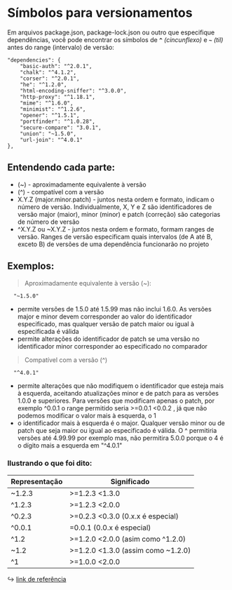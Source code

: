 # Símbolos para versionamentos

Em arquivos package.json, package-lock.json ou outro que especifique dependências, você pode encontrar os símbolos de **`^`** *(cincunflexo)* e **`~`** *(til)* antes do range (intervalo) de versão:
      
    "dependencies": {
        "basic-auth": "^2.0.1",
        "chalk": "^4.1.2",
        "corser": "^2.0.1",
        "he": "^1.2.0",
        "html-encoding-sniffer": "^3.0.0",
        "http-proxy": "^1.18.1",
        "mime": "^1.6.0",
        "minimist": "^1.2.6",
        "opener": "^1.5.1",
        "portfinder": "^1.0.28",
        "secure-compare": "3.0.1",
        "union": "~1.5.0",
        "url-join": "^4.0.1"
    },
      
## Entendendo cada parte:

- (~) - aproximadamente equivalente à versão
- (^) - compatível com a versão
- X.Y.Z (major.minor.patch) - juntos nesta ordem e formato, indicam o número de versão. Individualmente, X, Y e Z são identificadores de versão major (maior), minor (minor) e patch (correção) são categorias de número de versão
- ^X.Y.Z ou ~X.Y.Z - juntos nesta ordem e formato, formam ranges de versão. Ranges de versão especificam quais intervalos (de A até B, exceto B) de versões de uma dependência funcionarão no projeto

## Exemplos:

> Aproximadamente equivalente à versão (~): 

      "~1.5.0" 

- permite versões de 1.5.0 até 1.5.99 mas não inclui 1.6.0. As versões major e minor devem corresponder ao valor do identificador especificado, mas qualquer versão de patch maior ou igual à especificada é válida
- permite alterações do identificador de patch se uma versão no identificador minor corresponder ao especificado no comparador

> Compatível com a versão (^)

      "^4.0.1"

- permite alterações que não modifiquem o identificador que esteja mais à esquerda, aceitando atualizações minor e de patch para as versões 1.0.0 e superiores. Para versões que modificam apenas o patch, por exemplo ^0.0.1 o range permitido seria >=0.0.1 <0.0.2 , já que não podemos modificar o valor mais à esquerda, o 1
- o identificador mais à esquerda é o major. Qualquer versão minor ou de patch que seja maior ou igual ao especificado é válida. O ^ permitiria versões até 4.99.99 por exemplo mas, não permitira 5.0.0 porque o 4 é o dígito mais a esquerda em "^4.0.1"

### Ilustrando o que foi dito:

|Representação    | Significado     |
|---              |---              
|~1.2.3	      | >=1.2.3 <1.3.0	 
|^1.2.3	      | >=1.2.3 <2.0.0	 
|^0.2.3	      | >=0.2.3 <0.3.0	(0.x.x é especial)
|^0.0.1	      | =0.0.1	(0.0.x é especial)
|^1.2	            | >=1.2.0 <2.0.0	(asim como ^1.2.0)
|~1.2	            | >=1.2.0 <1.3.0	(assim como ~1.2.0)
|^1	            | >=1.0.0 <2.0.0	 

↪️ [link de referência](https://dev.to/jessilyneh/o-que-os-simbolos-e-representam-nas-dependencias-de-projetos-jm0)
